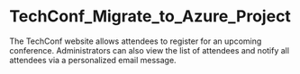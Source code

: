 # TechConf_Migrate_to_Azure_Project
The TechConf website allows attendees to register for an upcoming conference. Administrators can also view the list of attendees and notify all attendees via a personalized email message.
